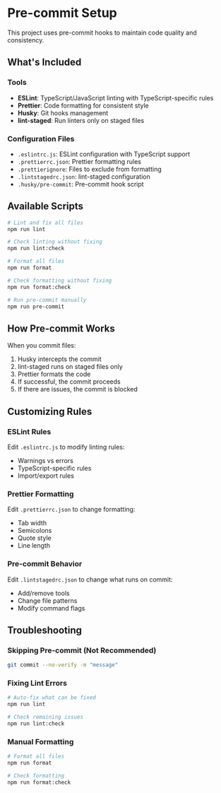 # Pre-commit Setup

This project uses pre-commit hooks to maintain code quality and consistency.

## What's Included

### Tools

- **ESLint**: TypeScript/JavaScript linting with TypeScript-specific rules
- **Prettier**: Code formatting for consistent style
- **Husky**: Git hooks management
- **lint-staged**: Run linters only on staged files

### Configuration Files

- `.eslintrc.js`: ESLint configuration with TypeScript support
- `.prettierrc.json`: Prettier formatting rules
- `.prettierignore`: Files to exclude from formatting
- `.lintstagedrc.json`: lint-staged configuration
- `.husky/pre-commit`: Pre-commit hook script

## Available Scripts

```bash
# Lint and fix all files
npm run lint

# Check linting without fixing
npm run lint:check

# Format all files
npm run format

# Check formatting without fixing
npm run format:check

# Run pre-commit manually
npm run pre-commit
```

## How Pre-commit Works

When you commit files:

1. Husky intercepts the commit
2. lint-staged runs on staged files only
3. Prettier formats the code
4. If successful, the commit proceeds
5. If there are issues, the commit is blocked

## Customizing Rules

### ESLint Rules

Edit `.eslintrc.js` to modify linting rules:

- Warnings vs errors
- TypeScript-specific rules
- Import/export rules

### Prettier Formatting

Edit `.prettierrc.json` to change formatting:

- Tab width
- Semicolons
- Quote style
- Line length

### Pre-commit Behavior

Edit `.lintstagedrc.json` to change what runs on commit:

- Add/remove tools
- Change file patterns
- Modify command flags

## Troubleshooting

### Skipping Pre-commit (Not Recommended)

```bash
git commit --no-verify -m "message"
```

### Fixing Lint Errors

```bash
# Auto-fix what can be fixed
npm run lint

# Check remaining issues
npm run lint:check
```

### Manual Formatting

```bash
# Format all files
npm run format

# Check formatting
npm run format:check
```
